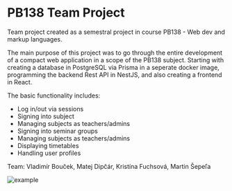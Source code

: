 # PB138 Team Project

Team project created as a semestral project in course PB138 - Web dev and markup languages.

The main purpose of this project was to go through the entire development of a compact web application in a scope of the PB138 subject.
Starting with creating a database in PostgreSQL via Prisma in a seperate docker image, programming the backend Rest API in NestJS, and also creating a frontend in React.

The basic functionality includes:
- Log in/out via sessions
- Signing into subject
- Managing subjects as teachers/admins
- Signing into seminar groups
- Managing subjects as teachers/admins
- Displaying timetables
- Handling user profiles

Team: Vladimír Bouček, Matej Dipčár, Kristína Fuchsová, Martin Šepeľa

![example](https://github.com/vboucek/SchoolISPrototype/assets/72857024/07e173ba-f628-402e-9a98-f05b818ed9db)
